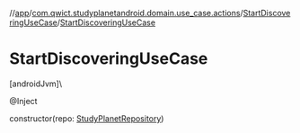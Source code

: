 //[app](../../../index.md)/[com.qwict.studyplanetandroid.domain.use_case.actions](../index.md)/[StartDiscoveringUseCase](index.md)/[StartDiscoveringUseCase](-start-discovering-use-case.md)

# StartDiscoveringUseCase

[androidJvm]\

@Inject

constructor(repo: [StudyPlanetRepository](../../com.qwict.studyplanetandroid.data.repository/-study-planet-repository/index.md))
